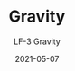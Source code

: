 ---
image_primary: "img/LF_Gravity_Art.jpg"
image_secondary: "img/LF_Gravity_Interior.jpg"
subtitle: "LF-3  Gravity"
tags: 
  - "Wall Coverings"
title: "Gravity"
href: "https://www.areaenvironments.com/order/lf-3-gravity"
designer: "Lesley Frenz"
category: "Wall Coverings"
manufacturer: "Area Environments"
slug: "/manufacturers/area-environments/wall-coverings/lesley-frenz-gravity"
date: "2021-05-07"
---